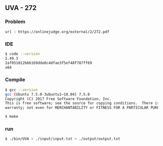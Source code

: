  
## UVA - 272

### Problem        
    url : https://onlinejudge.org/external/2/272.pdf

### IDE 
```bash
$ code --version
1.49.3
2af051012b66169dde0c4dfae3f5ef48f787ff69
x64
```

### Compile
```bash
$ gcc --version
gcc (Ubuntu 7.5.0-3ubuntu1~18.04) 7.5.0
Copyright (C) 2017 Free Software Foundation, Inc.
This is free software; see the source for copying conditions.  There is NO
warranty; not even for MERCHANTABILITY or FITNESS FOR A PARTICULAR PURPOSE.

$ make
```

### run
```bash
$ ./bin/UVA < ./input/input.txt > ./output/output.txt
```


